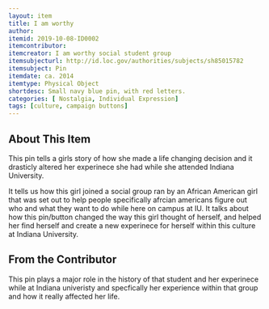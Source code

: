 ```yaml
---
layout: item
title: I am worthy
author: 
itemid: 2019-10-08-ID0002
itemcontributor: 
itemcreator: I am worthy social student group
itemsubjecturl: http://id.loc.gov/authorities/subjects/sh85015782
itemsubject: Pin 
itemdate: ca. 2014
itemtype: Physical Object
shortdesc: Small navy blue pin, with red letters.   
categories: [ Nostalgia, Individual Expression]
tags: [culture, campaign buttons]
---
```


## About This Item

This pin tells a girls story of how she made a life changing decision and it drasticly altered her experinece she had while she attended Indiana University. 

It tells us how this girl joined a social group ran by an African American girl that was set out to help people specifically afrcian americans figure out who and what they want to do while here on campus at IU.  It talks about how this pin/button changed the way this girl thought of herself, and helped her find herself and create a new experinece for herself within this culture at Indiana University. 
## From the Contributor

This pin plays a major role in the history of that student and her experinece while at Indiana univeristy and specfically her experience within that group and how it really affected her life. 
